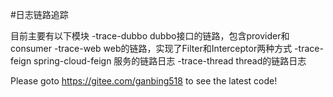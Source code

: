 #日志链路追踪

目前主要有以下模块
  -trace-dubbo
   dubbo接口的链路，包含provider和consumer
  -trace-web
   web的链路，实现了Filter和Interceptor两种方式
  -trace-feign
   spring-cloud-feign 服务的链路日志
  -trace-thread
   thread的链路日志
   
   Please goto https://gitee.com/ganbing518 to see the latest code!
